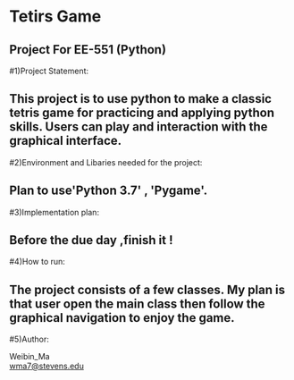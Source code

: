 Tetirs Game
======
Project For EE-551 (Python)
------
#1)Project Statement:

This project is to use python to make a classic tetris game for practicing and applying python skills. Users can play and interaction with the graphical interface.
--------
#2)Environment and Libaries needed for the project: 

Plan to use'Python 3.7' , 'Pygame'.
--------
#3)Implementation plan:

Before the due day ,finish it !
--------
#4)How to run:

The project consists of a few classes. My plan is that user open the main class then follow the graphical navigation to enjoy the game.
--------
#5)Author:

Weibin_Ma  
wma7@stevens.edu
